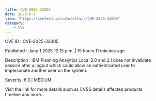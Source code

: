 ```yaml
---
title: CVE-2025-33005
date: 2025-6-1
lien: "https://cvefeed.io/vuln/detail/CVE-2025-33005"
category:
    - CVE
---
```


CVE ID : CVE-2025-33005

Published :  June 1
2025
12:15 p.m. | 15 hours
11 minutes ago

Description : IBM Planning Analytics Local 2.0 and 2.1 does not invalidate session after a logout which could allow an authenticated user to impersonate another user on the system.

Severity: 6.3 | MEDIUM

Visit the link for more details
such as CVSS details
affected products
timeline
and more...
